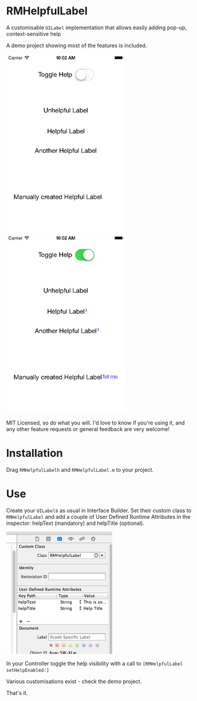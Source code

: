 RMHelpfulLabel
==============

A customisable `UILabel` implementation that allows easily adding pop-up, context-sensitive help

A demo project showing most of the features is included.

![Demo image 1](Images/demoImage1.png) ![Demo image 2](Images/demoImage2.png) 

MIT Licensed, so do what you will.  I'd love to know if you're using it, and any other feature requests or general feedback are very welcome!

Installation
============

Drag `RMHelpfulLabelh` and `RMHelpfulLabel.m` to your project.

Use
===
Create your `UILabel`s as usual in Interface Builder.  Set their custom class to `RMHelpfulLabel`
and add a couple of User Defined Runtime Attributes in the inspector: helpText (mandatory) and helpTitle (optional).

![User Defined Runtime Attributes](Images/UserDefinedRuntimeAttributes.png)

In your Controller toggle the help visibility with a call to `[RMHelpfulLabel setHelpEnabled:]`

Various customisations exist - check the demo project.

That's it.